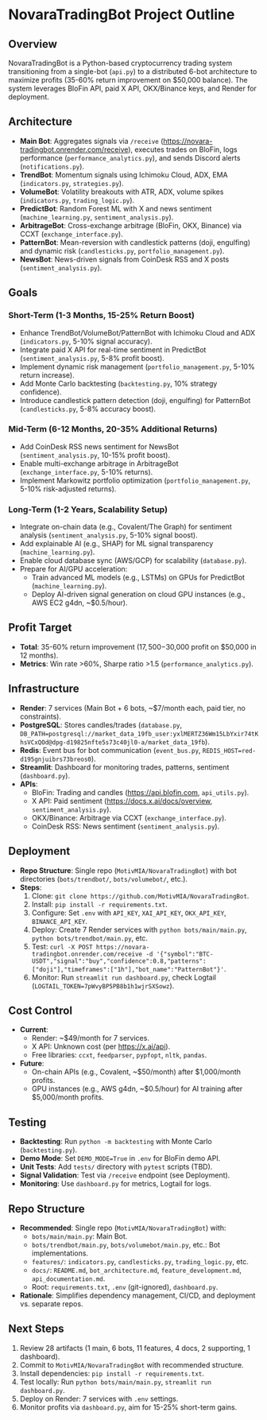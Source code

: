 # NovaraTradingBot Project Outline

## Overview
NovaraTradingBot is a Python-based cryptocurrency trading system transitioning from a single-bot (`api.py`) to a distributed 6-bot architecture to maximize profits (35-60% return improvement on $50,000 balance). The system leverages BloFin API, paid X API, OKX/Binance keys, and Render for deployment.

## Architecture
- **Main Bot**: Aggregates signals via `/receive` (https://novara-tradingbot.onrender.com/receive), executes trades on BloFin, logs performance (`performance_analytics.py`), and sends Discord alerts (`notifications.py`).
- **TrendBot**: Momentum signals using Ichimoku Cloud, ADX, EMA (`indicators.py`, `strategies.py`).
- **VolumeBot**: Volatility breakouts with ATR, ADX, volume spikes (`indicators.py`, `trading_logic.py`).
- **PredictBot**: Random Forest ML with X and news sentiment (`machine_learning.py`, `sentiment_analysis.py`).
- **ArbitrageBot**: Cross-exchange arbitrage (BloFin, OKX, Binance) via CCXT (`exchange_interface.py`).
- **PatternBot**: Mean-reversion with candlestick patterns (doji, engulfing) and dynamic risk (`candlesticks.py`, `portfolio_management.py`).
- **NewsBot**: News-driven signals from CoinDesk RSS and X posts (`sentiment_analysis.py`).

## Goals
### Short-Term (1-3 Months, 15-25% Return Boost)
- Enhance TrendBot/VolumeBot/PatternBot with Ichimoku Cloud and ADX (`indicators.py`, 5-10% signal accuracy).
- Integrate paid X API for real-time sentiment in PredictBot (`sentiment_analysis.py`, 5-8% profit boost).
- Implement dynamic risk management (`portfolio_management.py`, 5-10% return increase).
- Add Monte Carlo backtesting (`backtesting.py`, 10% strategy confidence).
- Introduce candlestick pattern detection (doji, engulfing) for PatternBot (`candlesticks.py`, 5-8% accuracy boost).

### Mid-Term (6-12 Months, 20-35% Additional Returns)
- Add CoinDesk RSS news sentiment for NewsBot (`sentiment_analysis.py`, 10-15% profit boost).
- Enable multi-exchange arbitrage in ArbitrageBot (`exchange_interface.py`, 5-10% returns).
- Implement Markowitz portfolio optimization (`portfolio_management.py`, 5-10% risk-adjusted returns).

### Long-Term (1-2 Years, Scalability Setup)
- Integrate on-chain data (e.g., Covalent/The Graph) for sentiment analysis (`sentiment_analysis.py`, 5-10% signal boost).
- Add explainable AI (e.g., SHAP) for ML signal transparency (`machine_learning.py`).
- Enable cloud database sync (AWS/GCP) for scalability (`database.py`).
- Prepare for AI/GPU acceleration:
  - Train advanced ML models (e.g., LSTMs) on GPUs for PredictBot (`machine_learning.py`).
  - Deploy AI-driven signal generation on cloud GPU instances (e.g., AWS EC2 g4dn, ~$0.5/hour).

## Profit Target
- **Total**: 35-60% return improvement ($17,500-$30,000 profit on $50,000 in 12 months).
- **Metrics**: Win rate >60%, Sharpe ratio >1.5 (`performance_analytics.py`).

## Infrastructure
- **Render**: 7 services (Main Bot + 6 bots, ~$7/month each, paid tier, no constraints).
- **PostgreSQL**: Stores candles/trades (`database.py`, `DB_PATH=postgresql://market_data_19fb_user:yxlMERTZ36Wm15LbYxir74tKhsVCxQOd@dpg-d19825nfte5s73c40jl0-a/market_data_19fb`).
- **Redis**: Event bus for bot communication (`event_bus.py`, `REDIS_HOST=red-d195gnjuibrs73breos0`).
- **Streamlit**: Dashboard for monitoring trades, patterns, sentiment (`dashboard.py`).
- **APIs**:
  - BloFin: Trading and candles (https://api.blofin.com, `api_utils.py`).
  - X API: Paid sentiment (https://docs.x.ai/docs/overview, `sentiment_analysis.py`).
  - OKX/Binance: Arbitrage via CCXT (`exchange_interface.py`).
  - CoinDesk RSS: News sentiment (`sentiment_analysis.py`).

## Deployment
- **Repo Structure**: Single repo (`MotivMIA/NovaraTradingBot`) with bot directories (`bots/trendbot/`, `bots/volumebot/`, etc.).
- **Steps**:
  1. Clone: `git clone https://github.com/MotivMIA/NovaraTradingBot`.
  2. Install: `pip install -r requirements.txt`.
  3. Configure: Set `.env` with `API_KEY`, `XAI_API_KEY`, `OKX_API_KEY`, `BINANCE_API_KEY`.
  4. Deploy: Create 7 Render services with `python bots/main/main.py`, `python bots/trendbot/main.py`, etc.
  5. Test: `curl -X POST https://novara-tradingbot.onrender.com/receive -d '{"symbol":"BTC-USDT","signal":"buy","confidence":0.8,"patterns":["doji"],"timeframes":["1h"],"bot_name":"PatternBot"}'`.
  6. Monitor: Run `streamlit run dashboard.py`, check Logtail (`LOGTAIL_TOKEN=7pWvyBP5PB8b1h1wjrSXSowz`).

## Cost Control
- **Current**:
  - Render: ~$49/month for 7 services.
  - X API: Unknown cost (per https://x.ai/api).
  - Free libraries: `ccxt`, `feedparser`, `pypfopt`, `nltk`, `pandas`.
- **Future**:
  - On-chain APIs (e.g., Covalent, ~$50/month) after $1,000/month profits.
  - GPU instances (e.g., AWS g4dn, ~$0.5/hour) for AI training after $5,000/month profits.

## Testing
- **Backtesting**: Run `python -m backtesting` with Monte Carlo (`backtesting.py`).
- **Demo Mode**: Set `DEMO_MODE=True` in `.env` for BloFin demo API.
- **Unit Tests**: Add `tests/` directory with `pytest` scripts (TBD).
- **Signal Validation**: Test via `/receive` endpoint (see Deployment).
- **Monitoring**: Use `dashboard.py` for metrics, Logtail for logs.

## Repo Structure
- **Recommended**: Single repo (`MotivMIA/NovaraTradingBot`) with:
  - `bots/main/main.py`: Main Bot.
  - `bots/trendbot/main.py`, `bots/volumebot/main.py`, etc.: Bot implementations.
  - `features/`: `indicators.py`, `candlesticks.py`, `trading_logic.py`, etc.
  - `docs/`: `README.md`, `bot_architecture.md`, `feature_development.md`, `api_documentation.md`.
  - Root: `requirements.txt`, `.env` (git-ignored), `dashboard.py`.
- **Rationale**: Simplifies dependency management, CI/CD, and deployment vs. separate repos.

## Next Steps
1. Review 28 artifacts (1 main, 6 bots, 11 features, 4 docs, 2 supporting, 1 dashboard).
2. Commit to `MotivMIA/NovaraTradingBot` with recommended structure.
3. Install dependencies: `pip install -r requirements.txt`.
4. Test locally: Run `python bots/main/main.py`, `streamlit run dashboard.py`.
5. Deploy on Render: 7 services with `.env` settings.
6. Monitor profits via `dashboard.py`, aim for 15-25% short-term gains.